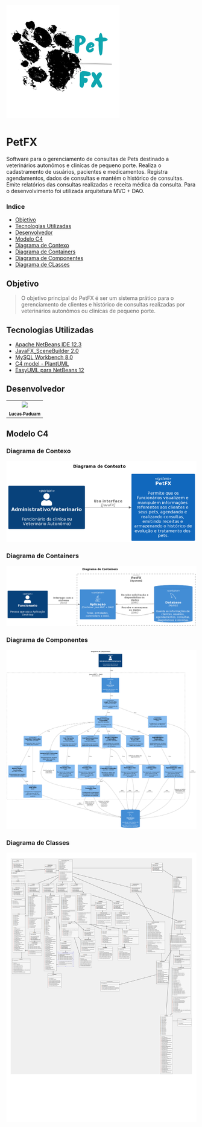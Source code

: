 
<h1 align="left">
    <img src="https://github.com/LucasEPaduam/PetFX/blob/master/src/view/IMAGENS/logopetfx.png" width="300px; "/> 
</h1>

# PetFX
Software para o gerenciamento de consultas de Pets 
destinado a veterinários autonômos e clinícas de pequeno porte.
Realiza o cadastramento de usuários, pacientes e medicamentos. 
Registra agendamentos, dados de consultas e mantém o histórico de consultas.
Emite relatórios das consultas realizadas e receita médica da consulta.
Para o desenvolvimento foi utilizada arquitetura MVC + DAO. 

### Indice
- [Objetivo](#-Objetivo)
- [Tecnologias Utilizadas](#-Tecnologias-Utilizadas)
- [Desenvolvedor](#-Desenvolvedor)
- [Modelo C4](#-Modelo-C4)
- [Diagrama de Contexo](#-Diagrama-de-Contexto)
- [Diagrama de Containers](#-Diagrama-de-Containers)
- [Diagrama de Componentes](#-Diagrama-de-Componentes)
- [Diagrama de CLasses](#-Diagrama-de-Classes)


## Objetivo
> O objetivo principal do PetFX é ser um sistema prático para o gerenciamento de clientes e histórico de consultas 
realizadas por veterinários autonômos ou clinícas de pequeno porte.

## Tecnologias Utilizadas

- [Apache NetBeans IDE 12.3](https://netbeans.apache.org)
- [JavaFX_SceneBuilder 2.0](https://www.oracle.com/java/technologies/javafxscenebuilder-1x-archive-downloads.html)
- [MySQL Workbench 8.0](https://www.mysql.com/products/workbench/)
- [C4 model - PlantUML](https://plantuml.com/)
- [EasyUML para NetBeans 12](https://drive.google.com/file/d/1HU-hZfW-WPMc8hMc1EgVUvIChsEJV0ot/view)


## Desenvolvedor

<table>
  <tr>
    <td align="center">
      <a href="#">
        <img src="https://avatars.githubusercontent.com/u/79526125?s=400&u=0d2c7957a6bc641bfea2320b04c455d8a7bd498a&v=4" width="200px;"/><br>
        <sub>
          <b>Lucas Paduam</b>
        </sub>
      </a>
    
</table>

## Modelo C4 

### Diagrama de Contexo

<img src="https://github.com/LucasEPaduam/PetFX/blob/master/Diagramas%20C4%20model/Diagrama%20em%20Imagens/PetFX_Diagrama%20de%20Contexto_PlantUML.png?raw=true">

### Diagrama de Containers 

<img src="https://github.com/LucasEPaduam/PetFX/blob/master/Diagramas%20C4%20model/Diagrama%20em%20Imagens/PetFX_Diagrama%20de%20Conteiners_PlantUML.png?raw=true">

### Diagrama de Componentes

<img src="https://github.com/LucasEPaduam/PetFX/blob/master/Diagramas%20C4%20model/Diagrama%20em%20Imagens/PetFX_Diagrama%20de%20Componentes_PlantUML.png?raw=true">

### Diagrama de Classes

<img src="https://github.com/LucasEPaduam/PetFX/blob/master/Diagramas%20C4%20model/DiagramaClassesPetFX/Diagrams%20Images/Diagrama%20de%20Classe%20-%20Geral.png?raw=true">

